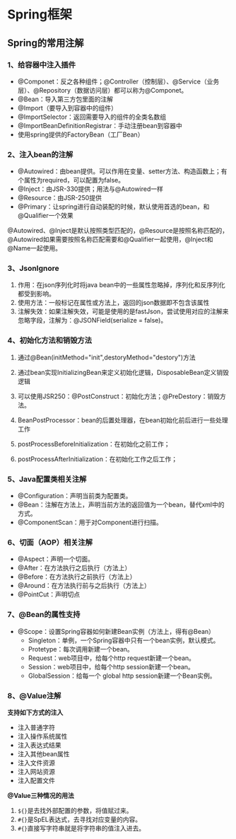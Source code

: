 # Spring框架

## Spring的常用注解

### 1、给容器中注入插件

- @Componet：反之各种组件；@Controller（控制层）、@Service（业务层）、@Repository（数据访问层）都可以称为@Componet。
- @Bean：导入第三方包里面的注解
- @Import（要导入到容器中的组件）
- @ImportSelector：返回需要导入的组件的全类名数组
- @ImportBeanDefinitionRegistrar：手动注册bean到容器中
- 使用spring提供的FactoryBean（工厂Bean）

### 2、注入bean的注解

- @Autowired：由bean提供。可以作用在变量、setter方法、构造函数上；有个属性为required，可以配置为false。
- @Inject：由JSR-330提供；用法与@Autowired一样
- @Resource：由JSR-250提供
- @Primary：让spring进行自动装配的时候，默认使用首选的bean，和@Qualifier一个效果

@Autowired、@Inject是默认按照类型匹配的，@Resource是按照名称匹配的，@Autowired如果需要按照名称匹配需要和@Qualifier一起使用，@Inject和@Name一起使用。

### 3、JsonIgnore

1. 作用：在json序列化时将java bean中的一些属性忽略掉，序列化和反序列化都受到影响。
2. 使用方法：一般标记在属性或方法上，返回的json数据即不包含该属性
3. 注解失效：如果注解失效，可能是使用的是fastJson，尝试使用对应的注解来忽略字段，注解为：@JSONField(serialize = false)。

### 4、初始化方法和销毁方法

1. 通过@Bean(initMethod="init",destoryMethod="destory")方法

2. 通过bean实现InitializingBean来定义初始化逻辑，DisposableBean定义销毁逻辑

3. 可以使用JSR250：@PostConstruct：初始化方法；@PreDestory：销毁方法。

4. BeanPostProcessor：bean的后置处理器，在bean初始化前后进行一些处理工作

5. postProcessBeforeInitialization：在初始化之前工作；

6. postProcessAfterInitialization：在初始化工作之后工作；

### 5、Java配置类相关注解

- @Configuration：声明当前类为配置类。
- @Bean：注解在方法上，声明当前方法的返回值为一个bean，替代xml中的方式。
- @ComponentScan：用于对Component进行扫描。

### 6、切面（AOP）相关注解

- @Aspect：声明一个切面。
- @After：在方法执行之后执行（方法上）
- @Before：在方法执行之前执行（方法上）
- @Around：在方法执行前与之后执行（方法上）
- @PointCut：声明切点

### 7、@Bean的属性支持

- @Scope：设置Spring容器如何新建Bean实例（方法上，得有@Bean）
  - Singleton：单例，一个Spring容器中只有一个bean实例，默认模式。
  - Protetype：每次调用新建一个bean。
  - Request：web项目中，给每个http request新建一个bean。
  - Session：web项目中，给每个http session新建一个bean。
  - GlobalSession：给每一个 global http session新建一个Bean实例。

### 8、@Value注解

**支持如下方式的注入**

- 注入普通字符
- 注入操作系统属性
- 注入表达式结果
- 注入其他bean属性
- 注入文件资源
- 注入网站资源
- 注入配置文件

**@Value三种情况的用法**

1. `${}`是去找外部配置的参数，将值赋过来。
2. `#{}`是SpEL表达式，去寻找对应变量的内容。
3. `#{}`直接写字符串就是将字符串的值注入进去。
